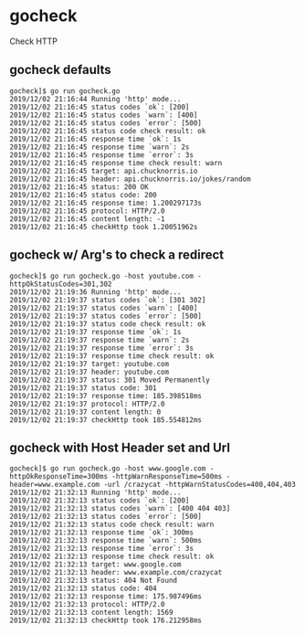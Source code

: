 # gocheck
Check HTTP

## gocheck defaults

    gocheck]$ go run gocheck.go 
    2019/12/02 21:16:44 Running 'http' mode...
    2019/12/02 21:16:45 status codes `ok`: [200]
    2019/12/02 21:16:45 status codes `warn`: [400]
    2019/12/02 21:16:45 status codes `error`: [500]
    2019/12/02 21:16:45 status code check result: ok
    2019/12/02 21:16:45 response time `ok`: 1s
    2019/12/02 21:16:45 response time `warn`: 2s
    2019/12/02 21:16:45 response time `error`: 3s
    2019/12/02 21:16:45 response time check result: warn
    2019/12/02 21:16:45 target: api.chucknorris.io
    2019/12/02 21:16:45 header: api.chucknorris.io/jokes/random
    2019/12/02 21:16:45 status: 200 OK
    2019/12/02 21:16:45 status code: 200
    2019/12/02 21:16:45 response time: 1.200297173s
    2019/12/02 21:16:45 protocol: HTTP/2.0
    2019/12/02 21:16:45 content length: -1
    2019/12/02 21:16:45 checkHttp took 1.20051962s
  
## gocheck w/ Arg's to check a redirect

    gocheck]$ go run gocheck.go -host youtube.com -httpOkStatusCodes=301,302 
    2019/12/02 21:19:36 Running 'http' mode...
    2019/12/02 21:19:37 status codes `ok`: [301 302]
    2019/12/02 21:19:37 status codes `warn`: [400]
    2019/12/02 21:19:37 status codes `error`: [500]
    2019/12/02 21:19:37 status code check result: ok
    2019/12/02 21:19:37 response time `ok`: 1s
    2019/12/02 21:19:37 response time `warn`: 2s
    2019/12/02 21:19:37 response time `error`: 3s
    2019/12/02 21:19:37 response time check result: ok
    2019/12/02 21:19:37 target: youtube.com
    2019/12/02 21:19:37 header: youtube.com
    2019/12/02 21:19:37 status: 301 Moved Permanently
    2019/12/02 21:19:37 status code: 301
    2019/12/02 21:19:37 response time: 185.398518ms
    2019/12/02 21:19:37 protocol: HTTP/2.0
    2019/12/02 21:19:37 content length: 0
    2019/12/02 21:19:37 checkHttp took 185.554812ms

## gocheck with Host Header set and Url

    gocheck]$ go run gocheck.go -host www.google.com -httpOkResponseTime=300ms -httpWarnResponseTime=500ms -header=www.example.com -url /crazycat -httpWarnStatusCodes=400,404,403
    2019/12/02 21:32:13 Running 'http' mode...
    2019/12/02 21:32:13 status codes `ok`: [200]
    2019/12/02 21:32:13 status codes `warn`: [400 404 403]
    2019/12/02 21:32:13 status codes `error`: [500]
    2019/12/02 21:32:13 status code check result: warn
    2019/12/02 21:32:13 response time `ok`: 300ms
    2019/12/02 21:32:13 response time `warn`: 500ms
    2019/12/02 21:32:13 response time `error`: 3s
    2019/12/02 21:32:13 response time check result: ok
    2019/12/02 21:32:13 target: www.google.com
    2019/12/02 21:32:13 header: www.example.com/crazycat
    2019/12/02 21:32:13 status: 404 Not Found
    2019/12/02 21:32:13 status code: 404
    2019/12/02 21:32:13 response time: 175.987496ms
    2019/12/02 21:32:13 protocol: HTTP/2.0
    2019/12/02 21:32:13 content length: 1569
    2019/12/02 21:32:13 checkHttp took 176.212958ms
